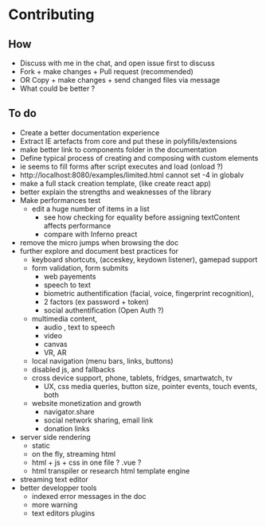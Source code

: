 # Contributing

## How

 * Discuss with me in the chat, and open issue first to discuss
 * Fork + make changes + Pull request (recommended)
 * OR Copy + make changes + send changed files via message
 * What could be better ?
 
## To do

 * Create a better documentation experience
 * Extract IE artefacts from core and put these in polyfills/extensions
 * make better link to components folder in the documentation
 * Define typical process of creating and composing with custom elements
 * ie seems to fill forms after script executes and load (onload ?)
 * http://localhost:8080/examples/limited.html cannot set -4 in globalv
 * make a full stack creation template, (like create react app)
 * better explain the strengths and weaknesses of the library
 * Make performances test 
    * edit a huge number of items in a list
        * see how checking for equality before assigning textContent affects performance
        * compare with Inferno preact
 * remove the micro jumps when browsing the doc
 * further explore and document best practices for
    * keyboard shortcuts, (acceskey, keydown listener), gamepad support
    * form validation, form submits
        * web payements
        * speech to text
        * biometric authentification (facial, voice, fingerprint recognition),
        * 2 factors (ex password + token)
        * social authentification (Open Auth ?)
    * multimedia content, 
        * audio , text to speech
        * video 
        * canvas
        * VR, AR
    * local navigation (menu bars, links, buttons)
    * disabled js, and fallbacks
    * cross device support, phone, tablets, fridges, smartwatch, tv
        * UX, css media queries, button size, pointer events, touch events, both
    * website monetization and growth
        * navigator.share
        * social network sharing, email link
        * donation links
 * server side rendering 
    * static
    * on the fly, streaming html
    * html + js + css in one file ? .vue ?
    * html transpiler or research html template engine
 * streaming text editor
 * better developper tools
    * indexed error messages in the doc
    * more warning
    * text editors plugins
 